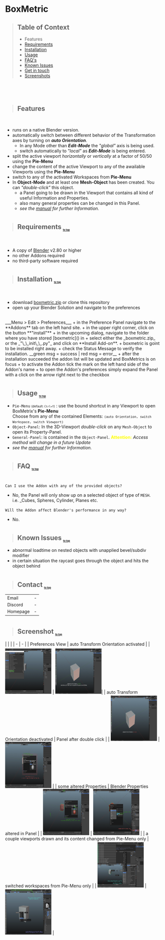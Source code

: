 # BoxMetric
<sub id="top"></sub>

>## Table of Context
>+ Features
>+ <a href="#require">Requirements</a>
>+ <a href="#install">Installation</a>
>+ <a href="#use">Usage</a>
>+ <a href="#faq">FAQ's</a>
>+ <a href="#issues">Known Issues</a>
>+ <a href="#contact">Get in touch</a>
>+ <a href="#screenshots">Screenshots</a>

#

<br />

>## Features

<br />

* runs on a native Blender version.
* automatically switch between different behavior of the Transformation axes by turning on _**auto Orientation**_.
    - In any Mode other than _**Edit-Mode**_ the _"global"_ axis is being used.
    - switch automatically to _"local"_ as _**Edit-Mode**_ is being entered.
* split the active viewport _horizontally_ or _vertically_ at a factor of 50/50 using the **Pie-Menu**
* change the content of the active Viewport to any of the awailable Viewports using the **Pie-Menu**
* switch to any of the activated Workspaces from **Pie-Menu**
* In **Object-Mode** and at least one **Mesh-Object** has been created. You can _"double-click"_ this object.
    - a Panel going to be drawn in the Viewport that contains all kind of useful Information and Properties.
    - also many general properties can be changed in this Panel.
    - _see the [manual](docs/manual.md) for further Information._

#

>## Requirements <sub style="font-size:8px"><a href="#top">to top</a></sub>
<sub id="require"></sub>
<br />

+ A copy of [Blender](https://www.blender.org/download/) v2.80 or higher
+ no other Addons required
+ no third-party software required

#

>## Installation <sub style="font-size:8px"><a href="#top">to top</a></sub>
<sub id="install"></sub>
<br />

+ download [boxmetric.zip]() or clone this repository
+ open up your Blender Solution and navigate to the preferences
<br />
___Menu > Edit > Preferences___
+ in the Preference Panel navigate to the **Addons** tab on the left hand site.
+ in the upper right corner, click on the button **"install"**
+ in the upcoming dialog, navigate to the folder where you have stored [boxmetric]() in
+ select either the _boxmetric.zip_ or the _"\_\_init\_\_.py"_ and click on **Install Add-on**.
+ boxmetric is goint to be installed right away.
+ check the Status Message to verify the installation. __green msg = success | red msg = error__ 
+ after the installation succeeded the addon list will be updated and BoxMetrics is on focus
+ to activate the Addon tick the mark on the left hand side of the Addon's name
+ to open the Addon's preferences simply expand the Panel with a click on the arrow right next to the checkbox

#

>## Usage <sub style="font-size:8px"><a href="#top">to top</a></sub>
<sub id="use"></sub>

+ `Pie-Menu` <span style="font-size:10px">(default: `Ctrl+Y`)</span> : use the bound shortcut in any Viewport to open BoxMetrix's **Pie-Menu**<br />Choose from any of the contained Elements: <span style="font-size:12px">`(auto Orientation, switch Workspace, switch Viewport)`</span>
+ `Object-Panel`: In the 3D-Viewport _double-click_ on any `Mesh-Object` to open its Property-Panel.
+ `General-Panel`: is contained in the `Object-Panel`. <span style="color:yellow;">**Attention:**</span> _Access method will change in a future Update_
+ _see the [manual](docs/manual.md) for further Information._

#

>## FAQ <sub style="font-size:8px"><a href="#top">to top</a></sub>
<sub id="faq"></sub>

#

`Can I use the Addon with any of the provided objects?`
- No, the Panel will only show up on a selected object of type of `MESH`.<br /> i.e. _Cubes, Spheres, Cylinder, Planes etc.

`Will the Addon affect Blender's performance in any way?`
- No.

#

>## Known Issues <sub style="font-size:8px"><a href="#top">to top</a></sub>
<sub id="issues"></sub>

* abnormal loadtime on nested objects with unapplied bevel/subdiv modifier
* in certain situation the raycast goes through the object and hits the object behind

#

>## Contact <sub style="font-size:8px"><a href="#top">to top</a></sub>
<sub id="contact"></sub>

|  |  |
| --- | -------|
| Email | - |
| Discord | - |
| Homepage | - |

#

>## Screenshot <sub style="font-size:8px"><a href="#top">to top</a></sub>
<sub id="screenshot"></sub>
| | |
| - | - |
| Preferences View | auto Transform Orientation activated |
| <img src="/images/eary_stage/active_prefs.png" width="150px" height="150"> | <img src="images/eary_stage/autoOrient.png" width="150px" height="150">|
| auto Transform Orientation deactivated | Panel after double click |
| <img src="images/eary_stage/no_autoOrient.png" width="150px" height="150"> | <img src="images/eary_stage/panel_active.png" width="150px" height="150"> |
| some altered Properties | Blender Properties altered in Panel |
| <img src="images/eary_stage/panel_changings.png" width="150px" height="150"> | <img src="images/eary_stage/prop_tuning.png" width="150px" height="150"> |
| a couple viewports drawn and its content changed from Pie-Menu only | switched workspaces from Pie-Menu only |
| <img src="images/eary_stage/viewport_madness.png" width="150px" height="150"> | <img src="images/eary_stage/workspaces.png" width="150px" height="150"> |

